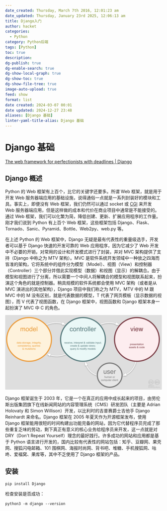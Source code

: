 ```yaml
---
date_created: Thursday, March 7th 2016, 12:01:23 am
date_updated: Thursday, January 23rd 2025, 12:06:13 am
title: Django入门
author: hacket
categories:
  - Python
category: Python后端
tags: [Python]
toc: true
description: 
dg-publish: true
dg-enable-search: true
dg-show-local-graph: true
dg-show-toc: true
dg-show-file-tree: true
image-auto-upload: true
feed: show
format: list
date created: 2024-03-07 00:01
date updated: 2024-12-27 23:48
aliases: [Django 基础]
linter-yaml-title-alias: Django 基础
---
```


# Django 基础

[The web framework for perfectionists with deadlines | Django](https://www.djangoproject.com/)

## Django 概述

Python 的 Web 框架有上百个，比它的关键字还要多。所谓 Web 框架，就是用于开发 Web 服务器端应用的基础设施，说得通俗一点就是一系列封装好的模块和工具。事实上，即便没有 Web 框架，我们仍然可以通过 socket 或 [CGI](https://zh.wikipedia.org/wiki/%E9%80%9A%E7%94%A8%E7%BD%91%E5%85%B3%E6%8E%A5%E5%8F%A3) 来开发 Web 服务器端应用，但是这样做的成本和代价在商业项目中通常是不能接受的。通过 Web 框架，我们可以化繁为简，降低创建、更新、扩展应用程序的工作量。刚才我们说到 Python 有上百个 Web 框架，这些框架包括 Django、Flask、Tornado、Sanic、Pyramid、Bottle、Web2py、web.py 等。

在上述 Python 的 Web 框架中，Django 无疑是最有代表性的重量级选手，开发者可以基于 Django 快速的开发可靠的 Web 应用程序，因为它减少了 Web 开发中不必要的开销，对常用的设计和开发模式进行了封装，并对 MVC 架构提供了支持（Django 中称之为 MTV 架构）。MVC 是软件系统开发领域中一种放之四海而皆准的架构，它将系统中的组件分为模型（Model）、视图（View）和控制器（Controller）三个部分并借此实现模型（数据）和视图（显示）的解耦合。由于模型和视图进行了分离，所以需要一个中间人将解耦合的模型和视图联系起来，扮演这个角色的就是控制器。稍具规模的软件系统都会使用 MVC 架构（或者是从 MVC 演进出的其他架构），Django 项目中我们称之为 MTV，MTV 中的 M 跟 MVC 中的 M 没有区别，就是代表数据的模型，T 代表了网页模板（显示数据的视图），而 V 代表了视图函数，在 Django 框架中，视图函数和 Django 框架本身一起扮演了 MVC 中 C 的角色。

![image.png|1000](https://raw.githubusercontent.com/hacket/ObsidianOSS/master/obsidian202403070007891.png)

Django 框架诞生于 2003 年，它是一个在真正的应用中成长起来的项目，由劳伦斯出版集团旗下在线新闻网站的内容管理系统（CMS）研发团队（主要是 Adrian Holovaty 和 Simon Willison）开发，以比利时的吉普赛爵士吉他手 Django Reinhardt 来命名。Django 框架在 2005 年夏天作为开源框架发布，使用 Django 框架能用很短的时间构建出功能完备的网站，因为它代替程序员完成了那些重复乏味的劳动，剩下真正有意义的核心业务给程序员来开发，这一点就是对 DRY（Don't Repeat Yourself）理念的最好践行。许多成功的网站和应用都是基于 Python 语言进行开发的，国内比较有代表性的网站包括：知乎、豆瓣网、果壳网、搜狐闪电邮箱、101 围棋网、海报时尚网、背书吧、堆糖、手机搜狐网、咕咚、爱福窝、果库等，其中不乏使用了 Django 框架的产品。

## 安装

```shell
pip install Django
```

检查安装是否成功：

```shell
python3 -m django --version
```
